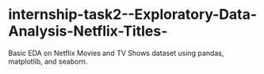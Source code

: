 # internship-task2--Exploratory-Data-Analysis-Netflix-Titles-
Basic EDA on Netflix Movies and TV Shows dataset using pandas, matplotlib, and seaborn.
